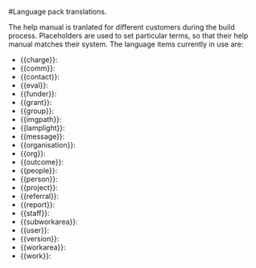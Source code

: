 #Language pack translations.

The help manual is tranlated for different customers during the build process. Placeholders are used to set particular terms, so that their help manual matches their system.  The language items currently in use are: 

 * {{charge}}: 
 * {{comm}}: 
 * {{contact}}: 
 * {{eval}}: 
 * {{funder}}: 
 * {{grant}}: 
 * {{group}}: 
 * {{imgpath}}: 
 * {{lamplight}}: 
 * {{message}}: 
 * {{organisation}}: 
 * {{org}}: 
 * {{outcome}}: 
 * {{people}}: 
 * {{person}}: 
 * {{project}}: 
 * {{referral}}: 
 * {{report}}: 
 * {{staff}}: 
 * {{subworkarea}}: 
 * {{user}}: 
 * {{version}}: 
 * {{workarea}}: 
 * {{work}}: 
